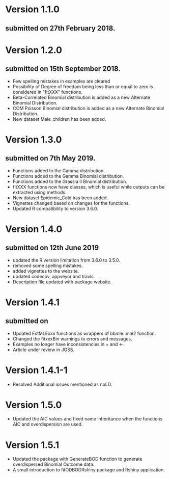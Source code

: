 # Version 1.1.0 

## submitted on 27th February 2018. 

# Version 1.2.0 

## submitted on 15th September 2018.

- Few spelling mistakes in examples are cleared
- Possibility of Degree of freedom being less than or equal to zero is considered in "fitXXX" functions.
- Beta-Correlated Binomial distribution is added as a new Alternate Binomial Distribution. 
- COM Poisson Binomial distribution is added as a new Alternate Binomial Distribution.
- New dataset Male_children has been added.

# Version 1.3.0 

## submitted on 7th May 2019.

- Functions added to the Gamma distribution.
- Functions added to the Gamma Binomial distribution. 
- Functions added to the Grassia II Binomial distribution.
- fitXXX functions now have classes, which is useful while outputs can be extracted using methods.
- New dataset Epidemic_Cold has been added.
- Vignettes changed based on changes for the functions.
- Updated R compatibility to version 3.6.0.

# Version 1.4.0 

## submitted on 12th June 2019

- updated the R version limitation from 3.6.0 to 3.5.0. 
- removed some spelling mistakes. 
- added vignettes to the website. 
- updated codecov, appveyor and travis.
- Description file updated with package website.

# Version 1.4.1

## submitted on 

- Updated EstMLExxx functions as wrappers of bbmle::mle2 function.
- Changed the fitxxxBin warnings to errors and messages.
- Examples no longer have inconsistencies in = and <-. 
- Article under review in JOSS.

# Version 1.4.1-1

- Resolved Additional issues mentioned as noLD.

# Version 1.5.0

- Updated the AIC values and fixed name inheritance when the functions AIC and overdispersion are used.

# Version 1.5.1

- Updated the package with GenerateBOD function to generate overdispersed Binomial Outcome data. 
- A small introduction to fitODBODRshiny package and Rshiny application.
